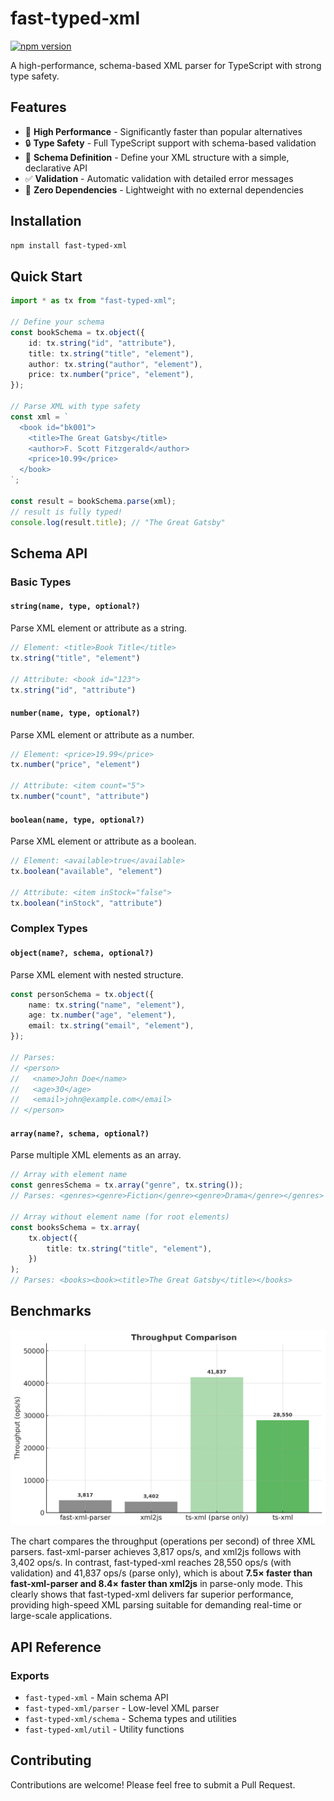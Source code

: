 # fast-typed-xml

[![npm version](https://badge.fury.io/js/fast-typed-xml.svg)](https://www.npmjs.com/package/fast-typed-xml)

A high-performance, schema-based XML parser for TypeScript with strong type safety.

## Features

- 🚀 **High Performance** - Significantly faster than popular alternatives
- 🔒 **Type Safety** - Full TypeScript support with schema-based validation
- 📝 **Schema Definition** - Define your XML structure with a simple, declarative API
- ✅ **Validation** - Automatic validation with detailed error messages
- 🎯 **Zero Dependencies** - Lightweight with no external dependencies

## Installation

```bash
npm install fast-typed-xml
```

## Quick Start
```typescript
import * as tx from "fast-typed-xml";

// Define your schema
const bookSchema = tx.object({
    id: tx.string("id", "attribute"), 
    title: tx.string("title", "element"), 
    author: tx.string("author", "element"), 
    price: tx.number("price", "element"),
});

// Parse XML with type safety
const xml = `
  <book id="bk001">
    <title>The Great Gatsby</title>
    <author>F. Scott Fitzgerald</author>
    <price>10.99</price>
  </book>
`;

const result = bookSchema.parse(xml);
// result is fully typed!
console.log(result.title); // "The Great Gatsby"
```

## Schema API

### Basic Types

#### `string(name, type, optional?)`
Parse XML element or attribute as a string.

```typescript
// Element: <title>Book Title</title>
tx.string("title", "element")

// Attribute: <book id="123">
tx.string("id", "attribute")
```

#### `number(name, type, optional?)`
Parse XML element or attribute as a number.

```typescript
// Element: <price>19.99</price>
tx.number("price", "element")

// Attribute: <item count="5">
tx.number("count", "attribute")
```

#### `boolean(name, type, optional?)`
Parse XML element or attribute as a boolean.

```typescript
// Element: <available>true</available>
tx.boolean("available", "element")

// Attribute: <item inStock="false">
tx.boolean("inStock", "attribute")
```

### Complex Types

#### `object(name?, schema, optional?)`
Parse XML element with nested structure.

```typescript
const personSchema = tx.object({
    name: tx.string("name", "element"), 
    age: tx.number("age", "element"), 
    email: tx.string("email", "element"),
});

// Parses:
// <person>
//   <name>John Doe</name>
//   <age>30</age>
//   <email>john@example.com</email>
// </person>
```

#### `array(name?, schema, optional?)`
Parse multiple XML elements as an array.

```typescript
// Array with element name
const genresSchema = tx.array("genre", tx.string());
// Parses: <genres><genre>Fiction</genre><genre>Drama</genre></genres>

// Array without element name (for root elements)
const booksSchema = tx.array(
    tx.object({
        title: tx.string("title", "element"),
    })
);
// Parses: <books><book><title>The Great Gatsby</title></books>
```

## Benchmarks

![](benchmark/result.png)

The chart compares the throughput (operations per second) of three XML parsers.
fast-xml-parser achieves 3,817 ops/s, and xml2js follows with 3,402 ops/s.
In contrast, fast-typed-xml reaches 28,550 ops/s (with validation) and 41,837 ops/s (parse only), which is about **7.5× faster
than fast-xml-parser and 8.4× faster than xml2js** in parse-only mode.
This clearly shows that fast-typed-xml delivers far superior performance, providing high-speed XML parsing suitable for demanding real-time or large-scale applications.

## API Reference

### Exports

- `fast-typed-xml` - Main schema API
- `fast-typed-xml/parser` - Low-level XML parser
- `fast-typed-xml/schema` - Schema types and utilities
- `fast-typed-xml/util` - Utility functions

## Contributing

Contributions are welcome! Please feel free to submit a Pull Request.
